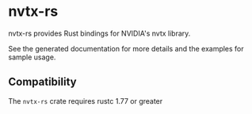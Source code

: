 # nvtx-rs

nvtx-rs provides Rust bindings for NVIDIA's nvtx library.

See the generated documentation for more details and the examples for sample usage.

## Compatibility

The `nvtx-rs` crate requires rustc 1.77 or greater
